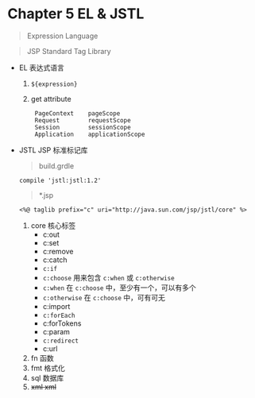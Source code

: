 # Chapter 5 EL & JSTL

> Expression Language

> JSP Standard Tag Library

- EL 表达式语言
    1. `${expression}`
    2. get attribute
    
        ```
         PageContext    pageScope
         Request        requestScope
         Session        sessionScope
         Application    applicationScope
        ```

- JSTL JSP 标准标记库

    > build.grdle
    
    ```
    compile 'jstl:jstl:1.2'
    ```
        
    > *.jsp
    
    ```
    <%@ taglib prefix="c" uri="http://java.sun.com/jsp/jstl/core" %>
    ```
    
    1. core 核心标签
        - c:out
        - c:set
        - c:remove
        - c:catch
        - `c:if`
        - `c:choose` 用来包含 `c:when` 或 `c:otherwise`
        - `c:when` 在 `c:choose` 中，至少有一个，可以有多个
        - `c:otherwise` 在 `c:choose` 中，可有可无
        - c:import
        - `c:forEach`
        - c:forTokens
        - c:param
        - `c:redirect`
        - c:url
    2. fn 函数
    3. fmt 格式化
    4. sql 数据库
    5. ~~xml xml~~

